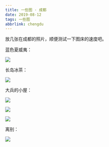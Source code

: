 ```yaml
---
title: 一些图 · 成都
date: 2019-08-12 
tags: 一些图
abbrlink: chengdu
---
```


放几张在成都的照片，顺便测试一下图床的速度吧。

蓝色夏威夷：

![](https://f7ionsy-1251389397.file.myqcloud.com/image/%E4%B8%80%E4%BA%9B%E5%9B%BE%20%C2%B7%20%E6%88%90%E9%83%BD/7B2CB9578D2438F757FCBD1A3D055E29.JPG)

长岛冰茶：

![](https://f7ionsy-1251389397.file.myqcloud.com/image/%E4%B8%80%E4%BA%9B%E5%9B%BE%20%C2%B7%20%E6%88%90%E9%83%BD/IMG_2173%2820190811-211820%29.jpg)

大兵的小屋：

![](https://f7ionsy-1251389397.file.myqcloud.com/image/%E4%B8%80%E4%BA%9B%E5%9B%BE%20%C2%B7%20%E6%88%90%E9%83%BD/IMG_2145%2820190802-214330%29.jpg)



![](https://f7ionsy-1251389397.file.myqcloud.com/image/%E4%B8%80%E4%BA%9B%E5%9B%BE%20%C2%B7%20%E6%88%90%E9%83%BD/IMG_2143%2820190725-175600%29.jpg)

![](https://f7ionsy-1251389397.file.myqcloud.com/image/%E4%B8%80%E4%BA%9B%E5%9B%BE%20%C2%B7%20%E6%88%90%E9%83%BD/IMG_2147%2820190726-071507%29.jpg)

离别：

![](https://f7ionsy-1251389397.file.myqcloud.com/image/%E4%B8%80%E4%BA%9B%E5%9B%BE%20%C2%B7%20%E6%88%90%E9%83%BD/IMG_2188.JPG)